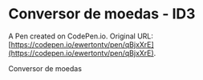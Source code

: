 # Conversor de moedas - ID3

A Pen created on CodePen.io. Original URL: [https://codepen.io/ewertontv/pen/qBjxXrE](https://codepen.io/ewertontv/pen/qBjxXrE).

Conversor de moedas
